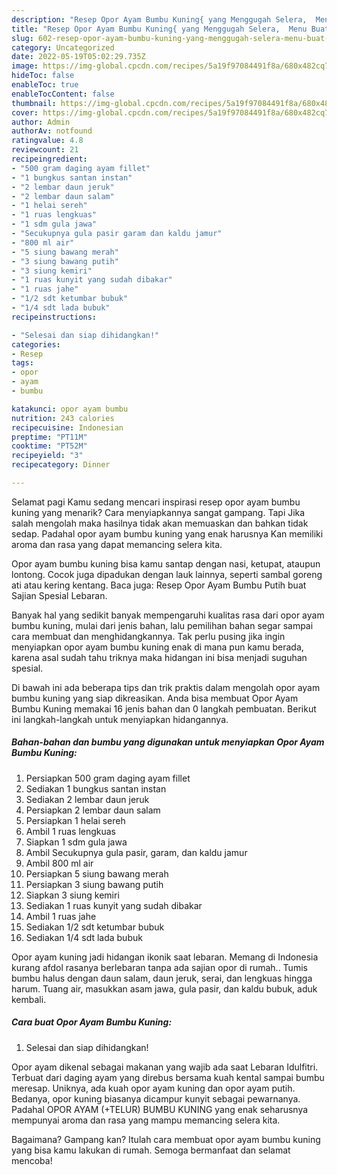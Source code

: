 ```yaml
---
description: "Resep Opor Ayam Bumbu Kuning{ yang Menggugah Selera,  Menu Buat lebaran"
title: "Resep Opor Ayam Bumbu Kuning{ yang Menggugah Selera,  Menu Buat lebaran"
slug: 602-resep-opor-ayam-bumbu-kuning-yang-menggugah-selera-menu-buat-lebaran
category: Uncategorized
date: 2022-05-19T05:02:29.735Z
image: https://img-global.cpcdn.com/recipes/5a19f97084491f8a/680x482cq70/opor-ayam-bumbu-kuning-foto-resep-utama.jpg
hideToc: false
enableToc: true
enableTocContent: false
thumbnail: https://img-global.cpcdn.com/recipes/5a19f97084491f8a/680x482cq70/opor-ayam-bumbu-kuning-foto-resep-utama.jpg
cover: https://img-global.cpcdn.com/recipes/5a19f97084491f8a/680x482cq70/opor-ayam-bumbu-kuning-foto-resep-utama.jpg
author: Admin
authorAv: notfound
ratingvalue: 4.8
reviewcount: 21
recipeingredient:
- "500 gram daging ayam fillet"
- "1 bungkus santan instan"
- "2 lembar daun jeruk"
- "2 lembar daun salam"
- "1 helai sereh"
- "1 ruas lengkuas"
- "1 sdm gula jawa"
- "Secukupnya gula pasir garam dan kaldu jamur"
- "800 ml air"
- "5 siung bawang merah"
- "3 siung bawang putih"
- "3 siung kemiri"
- "1 ruas kunyit yang sudah dibakar"
- "1 ruas jahe"
- "1/2 sdt ketumbar bubuk"
- "1/4 sdt lada bubuk"
recipeinstructions:

- "Selesai dan siap dihidangkan!"
categories:
- Resep
tags:
- opor
- ayam
- bumbu

katakunci: opor ayam bumbu 
nutrition: 243 calories
recipecuisine: Indonesian
preptime: "PT11M"
cooktime: "PT52M"
recipeyield: "3"
recipecategory: Dinner

---
```



Selamat pagi Kamu sedang mencari inspirasi resep opor ayam bumbu kuning yang menarik? Cara menyiapkannya sangat gampang. Tapi Jika salah mengolah maka hasilnya tidak akan memuaskan dan bahkan tidak sedap. Padahal opor ayam bumbu kuning yang enak harusnya Kan memiliki aroma dan rasa yang dapat memancing selera kita.


Opor ayam bumbu kuning bisa kamu santap dengan nasi, ketupat, ataupun lontong. Cocok juga dipadukan dengan lauk lainnya, seperti sambal goreng ati atau kering kentang. Baca juga: Resep Opor Ayam Bumbu Putih buat Sajian Spesial Lebaran.

Banyak hal yang sedikit banyak mempengaruhi kualitas rasa dari opor ayam bumbu kuning, mulai dari jenis bahan, lalu pemilihan bahan segar sampai cara membuat dan menghidangkannya. Tak perlu pusing jika ingin menyiapkan opor ayam bumbu kuning enak di mana pun kamu berada, karena asal sudah tahu triknya maka hidangan ini bisa menjadi suguhan spesial.


Di bawah ini ada beberapa tips dan trik praktis dalam mengolah opor ayam bumbu kuning yang siap dikreasikan. Anda bisa membuat Opor Ayam Bumbu Kuning memakai 16 jenis bahan dan 0 langkah pembuatan. Berikut ini langkah-langkah untuk menyiapkan hidangannya.

<!--inarticleads1-->

##### Bahan-bahan dan bumbu yang digunakan untuk menyiapkan Opor Ayam Bumbu Kuning:

1. Persiapkan 500 gram daging ayam fillet
1. Sediakan 1 bungkus santan instan
1. Sediakan 2 lembar daun jeruk
1. Persiapkan 2 lembar daun salam
1. Persiapkan 1 helai sereh
1. Ambil 1 ruas lengkuas
1. Siapkan 1 sdm gula jawa
1. Ambil Secukupnya gula pasir, garam, dan kaldu jamur
1. Ambil 800 ml air
1. Persiapkan 5 siung bawang merah
1. Persiapkan 3 siung bawang putih
1. Siapkan 3 siung kemiri
1. Sediakan 1 ruas kunyit yang sudah dibakar
1. Ambil 1 ruas jahe
1. Sediakan 1/2 sdt ketumbar bubuk
1. Sediakan 1/4 sdt lada bubuk


Opor ayam kuning jadi hidangan ikonik saat lebaran. Memang di Indonesia kurang afdol rasanya berlebaran tanpa ada sajian opor di rumah.. Tumis bumbu halus dengan daun salam, daun jeruk, serai, dan lengkuas hingga harum. Tuang air, masukkan asam jawa, gula pasir, dan kaldu bubuk, aduk kembali. 

<!--inarticleads2-->

##### Cara buat Opor Ayam Bumbu Kuning:


1. Selesai dan siap dihidangkan!

Opor ayam dikenal sebagai makanan yang wajib ada saat Lebaran Idulfitri. Terbuat dari daging ayam yang direbus bersama kuah kental sampai bumbu meresap. Uniknya, ada kuah opor ayam kuning dan opor ayam putih. Bedanya, opor kuning biasanya dicampur kunyit sebagai pewarnanya. Padahal OPOR AYAM (+TELUR) BUMBU KUNING yang enak seharusnya mempunyai aroma dan rasa yang mampu memancing selera kita. 

Bagaimana? Gampang kan? Itulah cara membuat opor ayam bumbu kuning yang bisa kamu lakukan di rumah. Semoga bermanfaat dan selamat mencoba!
